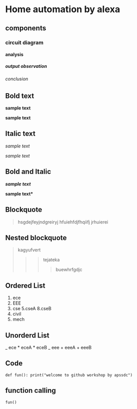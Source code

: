 # Home automation by alexa
## components
### circuit diagram 
#### analysis
##### output observation
###### conclusion
## Bold text
**sample text**

__sample text__
## Italic text
*sample text*

_sample text_
## Bold and Italic
**_sample text_**

__sample text*__
## Blockquote
> hsgdejfeyjndgreiryj
hfuiehfdjfhqiifj
jrhuierei
## Nested blockquote
> kagyufvert  
>>> tejateka
>>>> buewhrfgdjc
## Ordered List 
1. ece
2. EEE
3. cse
    5.cseA
    8.cseB
5. civil
6. mech
## Unorderd List
_ ece
    * eceA
    * eceB
_ eee
    + eeeA
    + eeeB
## Code 
`
def fun():
       print("welcome to github workshop by apssdc")
`
## function calling
`
fun()
`

